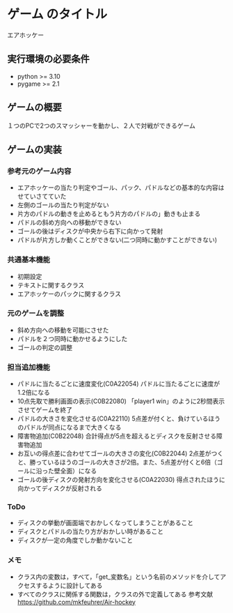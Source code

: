 # ゲーム のタイトル
エアホッケー
## 実行環境の必要条件
* python >= 3.10
* pygame >= 2.1

## ゲームの概要
１つのPCで2つのスマッシャーを動かし、２人で対戦ができるゲーム

## ゲームの実装
### 参考元のゲーム内容
* エアホッケーの当たり判定やゴール、パック、パドルなどの基本的な内容はせていさてていた
* 左側のゴールの当たり判定がない
* 片方のパドルの動きを止めるともう片方のパドルの」動きも止まる
* パドルの斜め方向への移動ができない
* ゴールの後はディスクが中央から右下に向かって発射
* パドルが片方しか動くことができない(二つ同時に動かすことができない)
### 共通基本機能
* 初期設定
* テキストに関するクラス
* エアホッケーのパックに関するクラス
### 元のゲームを調整
* 斜め方向への移動を可能にさせた
* パドルを２つ同時に動かせるようにした
* ゴールの判定の調整


### 担当追加機能
* パドルに当たるごとに速度変化(C0A22054)
パドルに当たるごとに速度が1.2倍になる
* 10点先取で勝利画面の表示(C0B22080)
「player1 win」のように2秒間表示させてゲームを終了
* パドルの大きさを変化させる(C0A22110)
5点差が付くと、負けているほうのパドルが同点になるまで大きくなる
* 障害物追加(C0B22048)
合計得点が5点を超えるとディスクを反射させる障害物追加
* お互いの得点差に合わせてゴールの大きさの変化(C0B22044)
2点差がつくと、勝っているほうのゴールの大きさが2倍。また、5点差が付くと6倍（ゴールに沿った壁全面）になる
* ゴールの後ディスクの発射方向を変化させる(C0A22030)
得点されたほうに向かってディスクが反射される
### ToDo
* ディスクの挙動が画面端でおかしくなってしまうことがあること
* ディスクとパドルの当たり方がおかしい時があること
* ディスクが一定の角度でしか動かないこと
### メモ
* クラス内の変数は，すべて，「get_変数名」という名前のメソッドを介してアクセスするように設計してある
* すべてのクラスに関係する関数は，クラスの外で定義してある
参考文献
https://github.com/mkfeuhrer/Air-hockey